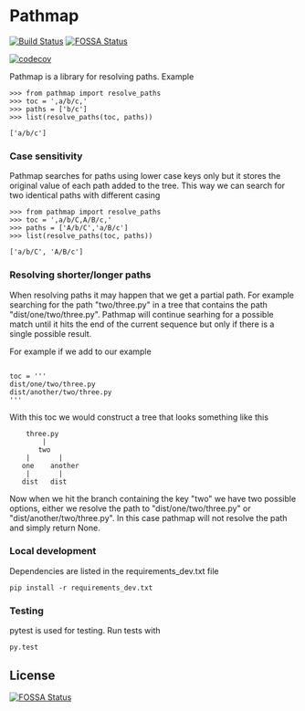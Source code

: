 Pathmap
========

[![Build Status](https://travis-ci.org/codecov/pathmap.svg?branch=master)](https://travis-ci.org/codecov/pathmap)
[![FOSSA Status](https://app.fossa.com/api/projects/git%2Bgithub.com%2Fcodecov%2Fpathmap.svg?type=shield)](https://app.fossa.com/projects/git%2Bgithub.com%2Fcodecov%2Fpathmap?ref=badge_shield)

[![codecov](https://codecov.io/gh/codecov/pathmap/branch/master/graph/badge.svg)](https://codecov.io/gh/codecov/pathmap)

Pathmap is a library for resolving paths. Example

```
>>> from pathmap import resolve_paths
>>> toc = ',a/b/c,'
>>> paths = ['b/c']
>>> list(resolve_paths(toc, paths))

['a/b/c']

```

### Case sensitivity

Pathmap searches for paths using lower case keys only but it stores the original value 
of each path added to the tree. This way we can search for two identical paths with
different casing

```
>>> from pathmap import resolve_paths
>>> toc = ',a/b/C,A/B/c,'
>>> paths = ['A/b/C','a/B/c']
>>> list(resolve_paths(toc, paths))

['a/b/C', 'A/B/c']

```

### Resolving shorter/longer paths

When resolving paths it may happen that we get a partial path. For example searching for the path "two/three.py" in a tree that contains the path "dist/one/two/three.py".
Pathmap will continue searhing for a possible match until it hits the end of the current sequence but only if there is a single possible result.

For example if we add to our example 

```

toc = '''
dist/one/two/three.py
dist/another/two/three.py
'''

```

With this toc we would construct a tree that looks something like this

```
    three.py
        |
       two
    |       |
   one    another
    |       |
   dist   dist
```

Now when we hit the branch containing the key "two" we have two possible options, either
we resolve the path to "dist/one/two/three.py" or "dist/another/two/three.py". 
In this case pathmap will not resolve the path and simply return None.

### Local development

Dependencies are listed in the requirements_dev.txt file

	pip install -r requirements_dev.txt
	
### Testing

pytest is used for testing. Run tests with

	py.test



## License
[![FOSSA Status](https://app.fossa.com/api/projects/git%2Bgithub.com%2Fcodecov%2Fpathmap.svg?type=large)](https://app.fossa.com/projects/git%2Bgithub.com%2Fcodecov%2Fpathmap?ref=badge_large)